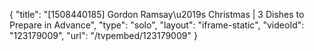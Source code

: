 {
    "title": "[1508440185] Gordon Ramsay\u2019s Christmas | 3 Dishes to Prepare in Advance",
    "type": "solo",
    "layout": "iframe-static",
    "videoId": "123179009",
    "url": "\/tvpembed\/123179009"
}